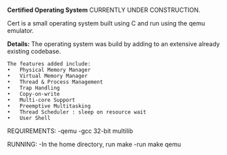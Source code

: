 **Certified Operating System**
CURRENTLY UNDER CONSTRUCTION. 

Cert is a small operating system built using C and run using the qemu emulator. 

**Details:**
The operating system was build by adding to an extensive already existing codebase. 
```
The features added include:
•	Physical Memory Manager
•	Virtual Memory Manager
•	Thread & Process Management
•	Trap Handling
•	Copy-on-write 
•	Multi-core Support
•	Preemptive Multitasking
•	Thread Scheduler : sleep on resource wait
•	User Shell 
```

REQUIREMENTS:
-qemu
-gcc 32-bit multilib

RUNNING:
-In the home directory, run make
-run make qemu

